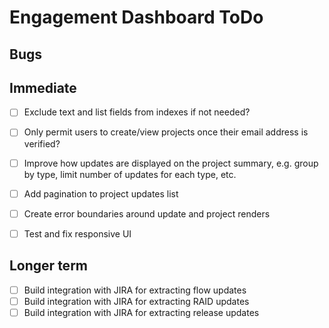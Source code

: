 # Engagement Dashboard ToDo

## Bugs


## Immediate

- [ ] Exclude text and list fields from indexes if not needed?

- [ ] Only permit users to create/view projects once their email address is
      verified?

- [ ] Improve how updates are displayed on the project summary, e.g. group
      by type, limit number of updates for each type, etc.
- [ ] Add pagination to project updates list

- [ ] Create error boundaries around update and project renders
- [ ] Test and fix responsive UI

## Longer term

- [ ] Build integration with JIRA for extracting flow updates
- [ ] Build integration with JIRA for extracting RAID updates
- [ ] Build integration with JIRA for extracting release updates